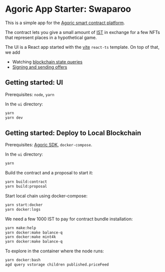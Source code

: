 # Agoric App Starter: Swaparoo

This is a simple app for the [Agoric smart contract platform](https://docs.agoric.com/).

The contract lets you give a small amount of [IST](https://inter.trade/) in exchange for
a few NFTs that represent places in a hypothetical game.

The UI is a React app started with the [vite](https://vitejs.dev/) `react-ts` template.
On top of that, we add

- Watching [blockchain state queries](https://docs.agoric.com/guides/getting-started/contract-rpc.html#querying-vstorage)
- [Signing and sending offers](https://docs.agoric.com/guides/getting-started/contract-rpc.html#signing-and-broadcasting-offers)

## Getting started: UI
Prerequisites: `node`, `yarn`

In the `ui` directory:

```sh
yarn
yarn dev
```

## Getting started: Deploy to Local Blockchain

Prerequisites: [Agoric SDK](https://docs.agoric.com/guides/getting-started/), `docker-compose`.

In the `ui` directory:

```sh
yarn
```

Build the contract and a proposal to start it:

```sh
yarn build:contract
yarn build:proposal
```

Start local chain using docker-compose:

```sh
yarn start:docker
yarn docker:logs
```

We need a few 1000 IST to pay for contract bundle installation:

```sh
yarn make:help
yarn docker:make balance-q
yarn docker:make mint4k
yarn docker:make balance-q
```

To explore in the container where the node runs:

```sh
yarn docker:bash
agd query vstorage children published.priceFeed
```
